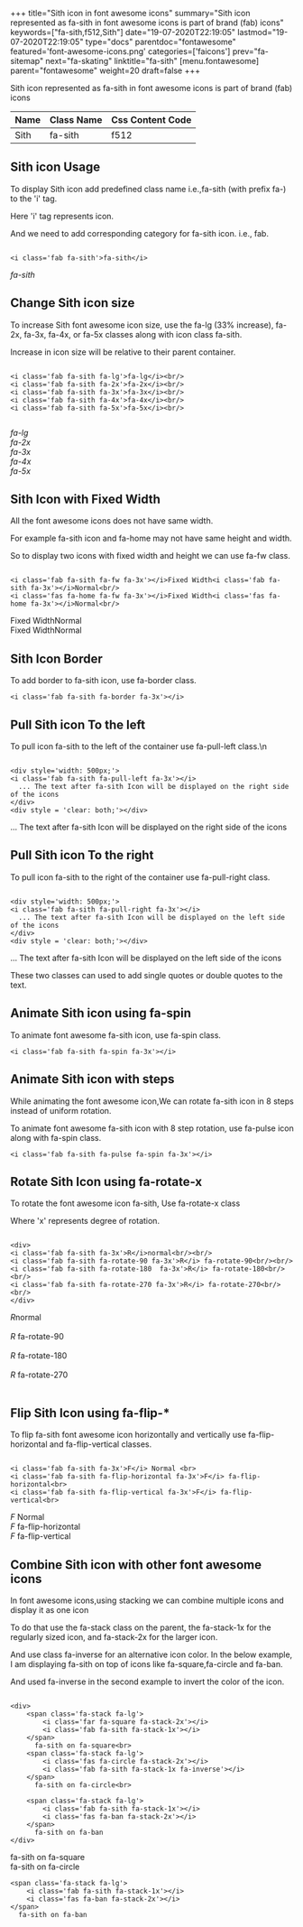 +++
title="Sith icon in font awesome icons"
summary="Sith icon represented as fa-sith in font awesome icons is part of brand (fab) icons"
keywords=["fa-sith,f512,Sith"]
date="19-07-2020T22:19:05"
lastmod="19-07-2020T22:19:05"
type="docs"
parentdoc="fontawesome"
featured='font-awesome-icons.png'
categories=['faicons']
prev="fa-sitemap"
next="fa-skating"
linktitle="fa-sith"
[menu.fontawesome]
parent="fontawesome"
weight=20
draft=false
+++


Sith icon represented as fa-sith in font awesome icons is part of brand (fab) icons

<div class='table-responsive'><table class='table'><thead><tr><th>Name</th><th>Class Name</th><th>Css Content Code</th></tr></thead><tbody><tr><td>Sith</td><td>fa-sith</td><td>f512</td></tr></tbody></table></div>



## Sith icon Usage

To display Sith icon add predefined class name i.e.,fa-sith (with prefix fa-) to the 'i' tag.

Here 'i' tag represents icon.

And we need to add corresponding category for fa-sith icon. i.e., fab.


```

<i class='fab fa-sith'>fa-sith</i>
```

<i class='fab fa-sith'>fa-sith</i>




## Change Sith icon size
To increase Sith font awesome icon size, use the fa-lg (33% increase), fa-2x, fa-3x, fa-4x, or fa-5x classes along with icon class fa-sith.

Increase in icon size will be relative to their parent container. 

```

<i class='fab fa-sith fa-lg'>fa-lg</i><br/>
<i class='fab fa-sith fa-2x'>fa-2x</i><br/>
<i class='fab fa-sith fa-3x'>fa-3x</i><br/>
<i class='fab fa-sith fa-4x'>fa-4x</i><br/>
<i class='fab fa-sith fa-5x'>fa-5x</i><br/>
            
```

<i class='fab fa-sith fa-lg'>fa-lg</i><br/>
<i class='fab fa-sith fa-2x'>fa-2x</i><br/>
<i class='fab fa-sith fa-3x'>fa-3x</i><br/>
<i class='fab fa-sith fa-4x'>fa-4x</i><br/>
<i class='fab fa-sith fa-5x'>fa-5x</i><br/>
            



## Sith Icon with Fixed Width 

All the font awesome icons does not have same width.

For example fa-sith icon and fa-home may not have same height and width.

So to display two icons with fixed width and height we can use fa-fw class.


```

<i class='fab fa-sith fa-fw fa-3x'></i>Fixed Width<i class='fab fa-sith fa-3x'></i>Normal<br/>
<i class='fas fa-home fa-fw fa-3x'></i>Fixed Width<i class='fas fa-home fa-3x'></i>Normal<br/>
```

<i class='fab fa-sith fa-fw fa-3x'></i>Fixed Width<i class='fab fa-sith fa-3x'></i>Normal<br/>
<i class='fas fa-home fa-fw fa-3x'></i>Fixed Width<i class='fas fa-home fa-3x'></i>Normal<br/>



## Sith Icon Border 

To add border to fa-sith icon, use fa-border class.


```
<i class='fab fa-sith fa-border fa-3x'></i>

```
<i class='fab fa-sith fa-border fa-3x'></i>





## Pull Sith icon To the left

To pull icon fa-sith to the left of the container use fa-pull-left class.\n

```

<div style='width: 500px;'>
<i class='fab fa-sith fa-pull-left fa-3x'></i>
  ... The text after fa-sith Icon will be displayed on the right side of the icons
</div>
<div style = 'clear: both;'></div>
```

<div style='width: 500px;'>
<i class='fab fa-sith fa-pull-left fa-3x'></i>
  ... The text after fa-sith Icon will be displayed on the right side of the icons
</div>
<div style = 'clear: both;'></div>




## Pull Sith icon To the right
To pull icon fa-sith to the right of the container use fa-pull-right class.

```

<div style='width: 500px;'>
<i class='fab fa-sith fa-pull-right fa-3x'></i>
  ... The text after fa-sith Icon will be displayed on the left side of the icons
</div>
<div style = 'clear: both;'></div>
```

<div style='width: 500px;'>
<i class='fab fa-sith fa-pull-right fa-3x'></i>
  ... The text after fa-sith Icon will be displayed on the left side of the icons
</div>
<div style = 'clear: both;'></div>

These two classes can used to add single quotes or double quotes to the text.


## Animate Sith icon using fa-spin
To animate font awesome fa-sith icon, use fa-spin class.

```
<i class='fab fa-sith fa-spin fa-3x'></i>
```
<i class='fab fa-sith fa-spin fa-3x'></i>




## Animate Sith icon with steps
While animating the font awesome icon,We can rotate fa-sith icon in 8 steps instead of uniform rotation.

To animate font awesome fa-sith icon with 8 step rotation, use fa-pulse icon along with fa-spin class.


```
<i class='fab fa-sith fa-pulse fa-spin fa-3x'></i>

```
<i class='fab fa-sith fa-pulse fa-spin fa-3x'></i>





## Rotate Sith Icon using fa-rotate-x
To rotate the font awesome icon fa-sith, Use fa-rotate-x class

Where 'x' represents degree of rotation.


```

<div>
<i class='fab fa-sith fa-3x'>R</i>normal<br/><br/>
<i class='fab fa-sith fa-rotate-90 fa-3x'>R</i> fa-rotate-90<br/><br/> 
<i class='fab fa-sith fa-rotate-180  fa-3x'>R</i> fa-rotate-180<br/><br/> 
<i class='fab fa-sith fa-rotate-270 fa-3x'>R</i> fa-rotate-270<br/><br/>
</div>
```

<div>
<i class='fab fa-sith fa-3x'>R</i>normal<br/><br/>
<i class='fab fa-sith fa-rotate-90 fa-3x'>R</i> fa-rotate-90<br/><br/> 
<i class='fab fa-sith fa-rotate-180  fa-3x'>R</i> fa-rotate-180<br/><br/> 
<i class='fab fa-sith fa-rotate-270 fa-3x'>R</i> fa-rotate-270<br/><br/>
</div>




## Flip Sith Icon using fa-flip-*
To flip fa-sith font awesome icon horizontally and vertically use fa-flip-horizontal and fa-flip-vertical classes. 

```

<i class='fab fa-sith fa-3x'>F</i> Normal <br>
<i class='fab fa-sith fa-flip-horizontal fa-3x'>F</i> fa-flip-horizontal<br>
<i class='fab fa-sith fa-flip-vertical fa-3x'>F</i> fa-flip-vertical<br>
```

<i class='fab fa-sith fa-3x'>F</i> Normal <br>
<i class='fab fa-sith fa-flip-horizontal fa-3x'>F</i> fa-flip-horizontal<br>
<i class='fab fa-sith fa-flip-vertical fa-3x'>F</i> fa-flip-vertical<br>




## Combine Sith icon with other font awesome icons
In font awesome icons,using stacking we can combine multiple icons and display it as one icon 

To do that use the fa-stack class on the parent, the fa-stack-1x for the regularly sized icon, and fa-stack-2x for the larger icon.

And use class fa-inverse for an alternative icon color. 
In the below example, I am displaying fa-sith on top of icons like fa-square,fa-circle and fa-ban.

And used fa-inverse in the second example to invert the color of the icon.

```

<div>
    <span class='fa-stack fa-lg'>
        <i class='far fa-square fa-stack-2x'></i>
        <i class='fab fa-sith fa-stack-1x'></i>
    </span>
      fa-sith on fa-square<br>
    <span class='fa-stack fa-lg'>
        <i class='fas fa-circle fa-stack-2x'></i>
        <i class='fab fa-sith fa-stack-1x fa-inverse'></i>
    </span>
      fa-sith on fa-circle<br>

    <span class='fa-stack fa-lg'>
        <i class='fab fa-sith fa-stack-1x'></i>
        <i class='fas fa-ban fa-stack-2x'></i>
    </span>
      fa-sith on fa-ban
</div>
```

<div>
    <span class='fa-stack fa-lg'>
        <i class='far fa-square fa-stack-2x'></i>
        <i class='fab fa-sith fa-stack-1x'></i>
    </span>
      fa-sith on fa-square<br>
    <span class='fa-stack fa-lg'>
        <i class='fas fa-circle fa-stack-2x'></i>
        <i class='fab fa-sith fa-stack-1x fa-inverse'></i>
    </span>
      fa-sith on fa-circle<br>

    <span class='fa-stack fa-lg'>
        <i class='fab fa-sith fa-stack-1x'></i>
        <i class='fas fa-ban fa-stack-2x'></i>
    </span>
      fa-sith on fa-ban
</div>






